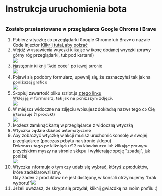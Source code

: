 <h1>Instrukcja uruchomienia bota<h1>
<h3>Zostało przetestowane w przeglądarce Google Chrome i Brave</h3>
<ol>
<li>Pobierz wtyczkę do przeglądarki Google Chrome lub Brave o nazwie Code Injector <a href="https://chrome.google.com/webstore/detail/code-injector/mmngbmmjfjannofkffhoindghfbhcool">Kliknij tutaj, aby pobrać</a></li>
<li>Wejdź w ustawienia wtyczki klikając w ikonę dodanej wtyczki (prawy górny róg przeglądarki, tuż pod kartami) <br>
<img src="https://i.ibb.co/SdWKNHk/Obraz-19-12-2022-godz-10-32.jpg"></li>
<li>Następnie kliknij "Add code" po lewej stronie <br><img src="https://i.ibb.co/xJHp1bx/Obraz-19-12-2022-godz-10-38.jpg"></li>
<li>Pojawi się podobny formularz, upewnij się, że zaznaczyłeś tak jak na poniższej grafice<br><img src="https://i.ibb.co/1nKmvRm/Obraz-19-12-2022-godz-10-41.jpg"></li>
<li>Skopiuj zawartość pliku script.js <a href="https://github.com/WegrzynPiotr/sklepPGG_Bot/blob/main/script.js">z tego linku</a><br>
Wklej ją w formularz, tak jak na poniższym zdjęciu<br><img src="https://i.ibb.co/M1Nj2Ym/Obraz-19-12-2022-godz-10-47.jpg"></li>
<li>W miejsca widoczne na zdjęciu wpisujesz dokładną nazwę tego co Cię interesuje (1 produkt)<br><img src="https://i.ibb.co/55ZTCxQ/Obraz-19-12-2022-godz-11-06.jpg"></li>
<li>Możesz zamknąć kartę w przeglądarce z widoczną wtyczką</li>
<li>Wtyczka będzie działać automatycznie</li>
<li>Aby zobaczyć wtyczkę w akcji musisz uruchomić konsolę w swojej przeglądarce (podczas pobytu na stronie sklepu)
<br>Dokonasz tego po kliknięciu f12 na klawiaturze lub klikając prawym przyciskiem myszy na stronie sklepu i wybierając opcję "zbadaj", jak poniżej <br><img src="https://i.ibb.co/qxChcJc/Obraz-19-12-2022-godz-10-58.jpg">
<li>Wtyczka informuje o tym czy udało się wybrać, któryś z produktów, które zadeklarowaliśmy.<br>
Gdy żaden z produktów nie jest dostępny, w konsoli otrzymujemy "brak wyboru!"<img src="https://i.ibb.co/fNzRYYs/Obraz-19-12-2022-godz-11-02.jpg"></li>
<li>Jeżeli uważasz, że skrypt się przydał, kliknij gwiazdkę na moim profilu :)</li>
</ol>
